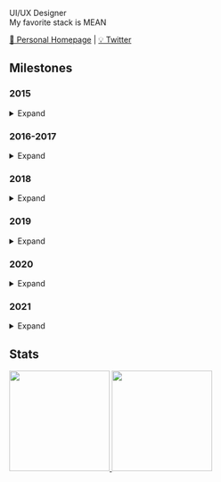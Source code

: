 UI/UX Designer  
My favorite stack is MEAN

<a href="https://google.com">🏡 Personal Homepage</a> |
<a href="https://twitter.com/noelschmidt_">💡 Twitter</a>

<h2>Milestones</h2>

<h3>2015</h3>
<details>
  <summary>Expand</summary>
  
  - Learned a lot of PC Stuff
  
</details>
 
<h3>2016-2017</h3>
<details>
  <summary>Expand</summary>
  
  - Started teaching myself programming for Realsies (Java)
  - Dealing with Documentations
  
</details>  
 
<h3>2018</h3>
<details>
  <summary>Expand</summary>
  
  - Learned HTML
  - Learned CSS
  
</details>
 
<h3>2019</h3>
<details>
  <summary>Expand</summary>
  
  - Learned a lot of Javascript
  - Learned MySQL
  - Learned MongoDB
  - Learned Express
  - Learned Dealing with Gitlab
  
</details>

<h3>2020</h3>
<details>
  <summary>Expand</summary>
  
  - Learned a lot of Typescript
  - <a href="https://angular.io/">Learned a lot of Angular</a>
  - <a href="https://www.electronjs.org/">Learned Electron</a>
  - Learned PostgresSQL
  - Learned REST
  - <a href="https://jwt.io/">Learned JSON Webtokens</a>
  - Founded a Company
  - Created a Github Profile
  - Wrote my first API interface
</details>

<h3>2021</h3>
<details>
  <summary>Expand</summary>
  
  - Let's see where 2021 will take me
</details>

<h2>Stats</h2>

<a href="https://github.com/noel-schmidt">
  <img height="180em" src="https://github-readme-stats-eight-theta.vercel.app/api?username=noel-schmidt&show_icons=true&theme=vue-dark&include_all_commits=true&count_private=true" />
  <img height="180em" src="https://github-readme-stats-eight-theta.vercel.app/api/top-langs/?username=noel-schmidt&layout=compact&exclude_lang=java+r&theme=vue-dark" />
</a>
